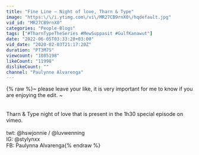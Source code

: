 ```yaml
---
title: "Fine Line – Night of love, Tharn & Type"
image: "https:\/\/i.ytimg.com\/vi\/MR27CB9rnX0\/hqdefault.jpg"
vid_id: "MR27CB9rnX0"
categories: "People-Blogs"
tags: ["#TharnTypeTheSeries #MewSuppasit #GulfKanawut"]
date: "2022-06-05T03:33:20+03:00"
vid_date: "2020-02-03T21:17:20Z"
duration: "PT3M7S"
viewcount: "1085198"
likeCount: "11998"
dislikeCount: ""
channel: "Paulynne Alvarenga"
---
```

{% raw %}~ please leave your like, it is very important for me to know if you are enjoying the edit. ~<br /><br /><br />Tharn &amp; Type night of love that is present in the 1h30 special episode on vimeo.<br /><br />twt: @hswjonnie / @luvwenning<br />IG: @stylynxx<br />FB: Paulynna Alvarenga{% endraw %}
